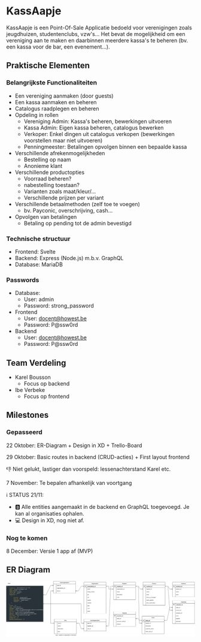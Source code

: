 # KassAapje

KassAapje is een Point-Of-Sale Applicatie bedoeld voor verenigingen zoals jeugdhuizen, studentenclubs, vzw's...
Het bevat de mogelijkheid om een vereniging aan te maken en daarbinnen meerdere kassa's te beheren (bv. een kassa voor de bar, een evenement...).

## Praktische Elementen
### Belangrijkste Functionaliteiten
* Een vereniging aanmaken (door guests)
* Een kassa aanmaken en beheren
* Catalogus raadplegen en beheren
* Opdeling in rollen
  * Vereniging Admin: Kassa's beheren, bewerkingen uitvoeren
  * Kassa Admin: Eigen kassa beheren, catalogus bewerken
  * Verkoper: Enkel dingen uit catalogus verkopen (bewerkingen voorstellen maar niet uitvoeren)
  * Penningmeester: Betalingen opvolgen binnen een bepaalde kassa
* Verschillende afrekenmogelijkheden
  * Bestelling op naam
  * Anonieme klant
* Verschillende productopties
  * Voorraad beheren?
  * nabestelling toestaan?
  * Varianten zoals maat/kleur/...
  * Verschillende prijzen per variant
* Verschillende betaalmethoden (zelf toe te voegen)
  * bv. Payconic, overschrijving, cash...
* Opvolgen van betalingen
  * Betaling op pending tot de admin bevestigd

### Technische structuur
* Frontend: Svelte
* Backend: Express (Node.js) m.b.v. GraphQL 
* Database: MariaDB
### Passwords
* Database: 
  * User: admin
  * Password: strong_password
* Frontend
  * User: docent@howest.be
  * Password: P@ssw0rd
* Backend
  * User: docent@howest.be
  * Password: P@ssw0rd
## Team Verdeling
* Karel Bousson
  * Focus op backend 
* Ibe Verbeke
  * Focus op frontend

## Milestones
### Gepasseerd
22 Oktober: ER-Diagram + Design in XD + Trello-Board

29 Oktober: Basic routes in backend (CRUD-acties) + First layout frontend

👎 Niet gelukt, lastiger dan voorspeld: lessenachterstand Karel etc.

7 November: Te bepalen afhankelijk van voortgang

ℹ STATUS 21/11:
- 🅱 Alle entities aangemaakt in de backend en GraphQL toegevoegd. Je kan al organisaties ophalen.
- 💻 Design in XD, nog niet af.

### Nog te komen
8 December: Versie 1 app af (MVP)
## ER Diagram
![ER-diagram](https://github.com/BoussonKarel/KassAapje/blob/main/documentation/img/KassAapje.drawio.png)





